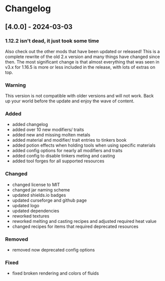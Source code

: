 # Changelog

## [4.0.0] - 2024-03-03

### 1.12.2 isn't dead, it just took some time

Also check out the other mods that have been updated or released! This is a complete rewrite of the old 2.x version and many things have changed since then. The most significant change is that almost everything that was seen in v3.x for 1.16.5 is more or less included in the release, with lots of extras on top.

### Warning

This version is not compatible with older versions and will not work. Back up your world before the update and enjoy the wave of content.

### Added

- added changelog
- added over 10 new modifiers/ traits
- added new and missing molten metals
- added material and modifier/ trait entries to tinkers book
- added potion effects when holding tools when using specific materials
- added config options for nearly all modifiers and traits
- added config to disable tinkers meting and casting
- added tool forges for all supported resources

### Changed

- changed license to MIT
- changed jar naming scheme
- updated shields.io badges
- updated curseforge and github page
- updated logo
- updated dependencies
- reworked textures
- reworked melting and casting recipes and adjusted required heat value
- changed recipes for items that required deprecated resources

### Removed

- removed now deprecated config options

### Fixed

- fixed broken rendering and colors of fluids
